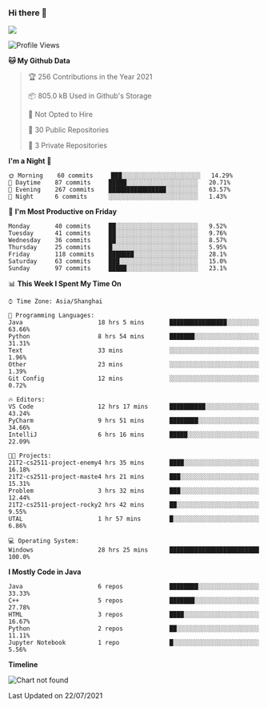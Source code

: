 ### Hi there 👋

<!--
**zhou-ning/zhou-ning** is a ✨ _special_ ✨ repository because its `README.md` (this file) appears on your GitHub profile.

Here are some ideas to get you started:

- 🔭 I’m currently working on ...
- 🌱 I’m currently learning ...
- 👯 I’m looking to collaborate on ...
- 🤔 I’m looking for help with ...
- 💬 Ask me about ...
- 📫 How to reach me: ...
- 😄 Pronouns: ...
- ⚡ Fun fact: ...
-->
![](https://github-readme-stats.vercel.app/api?username=zhou-ning)

<!--START_SECTION:waka-->
![Profile Views](http://img.shields.io/badge/Profile%20Views-0-blue)

**🐱 My Github Data** 

> 🏆 256 Contributions in the Year 2021
 > 
> 📦 805.0 kB Used in Github's Storage 
 > 
> 🚫 Not Opted to Hire
 > 
> 📜 30 Public Repositories 
 > 
> 🔑 3 Private Repositories  
 > 
**I'm a Night 🦉** 

```text
🌞 Morning    60 commits     ███░░░░░░░░░░░░░░░░░░░░░░   14.29% 
🌆 Daytime    87 commits     █████░░░░░░░░░░░░░░░░░░░░   20.71% 
🌃 Evening    267 commits    ████████████████░░░░░░░░░   63.57% 
🌙 Night      6 commits      ░░░░░░░░░░░░░░░░░░░░░░░░░   1.43%

```
📅 **I'm Most Productive on Friday** 

```text
Monday       40 commits     ██░░░░░░░░░░░░░░░░░░░░░░░   9.52% 
Tuesday      41 commits     ██░░░░░░░░░░░░░░░░░░░░░░░   9.76% 
Wednesday    36 commits     ██░░░░░░░░░░░░░░░░░░░░░░░   8.57% 
Thursday     25 commits     █░░░░░░░░░░░░░░░░░░░░░░░░   5.95% 
Friday       118 commits    ███████░░░░░░░░░░░░░░░░░░   28.1% 
Saturday     63 commits     ███░░░░░░░░░░░░░░░░░░░░░░   15.0% 
Sunday       97 commits     █████░░░░░░░░░░░░░░░░░░░░   23.1%

```


📊 **This Week I Spent My Time On** 

```text
⌚︎ Time Zone: Asia/Shanghai

💬 Programming Languages: 
Java                     18 hrs 5 mins       ████████████████░░░░░░░░░   63.66% 
Python                   8 hrs 54 mins       ███████░░░░░░░░░░░░░░░░░░   31.31% 
Text                     33 mins             ░░░░░░░░░░░░░░░░░░░░░░░░░   1.96% 
Other                    23 mins             ░░░░░░░░░░░░░░░░░░░░░░░░░   1.39% 
Git Config               12 mins             ░░░░░░░░░░░░░░░░░░░░░░░░░   0.72%

🔥 Editors: 
VS Code                  12 hrs 17 mins      ██████████░░░░░░░░░░░░░░░   43.24% 
PyCharm                  9 hrs 51 mins       ████████░░░░░░░░░░░░░░░░░   34.66% 
IntelliJ                 6 hrs 16 mins       █████░░░░░░░░░░░░░░░░░░░░   22.09%

🐱‍💻 Projects: 
21T2-cs2511-project-enemy4 hrs 35 mins       ████░░░░░░░░░░░░░░░░░░░░░   16.18% 
21T2-cs2511-project-maste4 hrs 21 mins       ███░░░░░░░░░░░░░░░░░░░░░░   15.31% 
Problem                  3 hrs 32 mins       ███░░░░░░░░░░░░░░░░░░░░░░   12.44% 
21T2-cs2511-project-rocky2 hrs 42 mins       ██░░░░░░░░░░░░░░░░░░░░░░░   9.55% 
UTAL                     1 hr 57 mins        █░░░░░░░░░░░░░░░░░░░░░░░░   6.86%

💻 Operating System: 
Windows                  28 hrs 25 mins      █████████████████████████   100.0%

```

**I Mostly Code in Java** 

```text
Java                     6 repos             ████████░░░░░░░░░░░░░░░░░   33.33% 
C++                      5 repos             ███████░░░░░░░░░░░░░░░░░░   27.78% 
HTML                     3 repos             ████░░░░░░░░░░░░░░░░░░░░░   16.67% 
Python                   2 repos             ██░░░░░░░░░░░░░░░░░░░░░░░   11.11% 
Jupyter Notebook         1 repo              █░░░░░░░░░░░░░░░░░░░░░░░░   5.56%

```


**Timeline**

![Chart not found](https://raw.githubusercontent.com/zhou-ning/zhou-ning/main/charts/bar_graph.png) 


 Last Updated on 22/07/2021
<!--END_SECTION:waka-->

